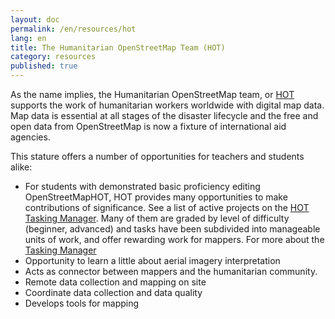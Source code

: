 ```yaml
---
layout: doc
permalink: /en/resources/hot
lang: en
title: The Humanitarian OpenStreetMap Team (HOT)
category: resources
published: true
---
```


As the name implies, the Humanitarian OpenStreetMap team, or [HOT](http://hotosm.org) supports the work of humanitarian workers worldwide with digital map data. Map data is essential at all stages of the disaster lifecycle and the free and open data from OpenStreetMap is now a fixture of international aid agencies.  

This stature offers a number of opportunities for teachers and students alike: 
- For students with demonstrated basic proficiency editing OpenStreetMapHOT, HOT provides many opportunities  to make contributions of significance. See a list of active projects on the [HOT Tasking Manager](http://tasks.hotosm.org). Many of them are graded by level of difficulty (beginner, advanced) and tasks have been subdivided into manageable units of work, and offer rewarding work for mappers. For more about the [Tasking Manager](http://wiki.openstreetmap.org/wiki/OSM_Tasking_Manager)
- Opportunity to learn a little about aerial imagery interpretation
- Acts as connector between mappers and the humanitarian community.
- Remote data collection and mapping on site
- Coordinate data collection and data quality
- Develops tools for mapping
